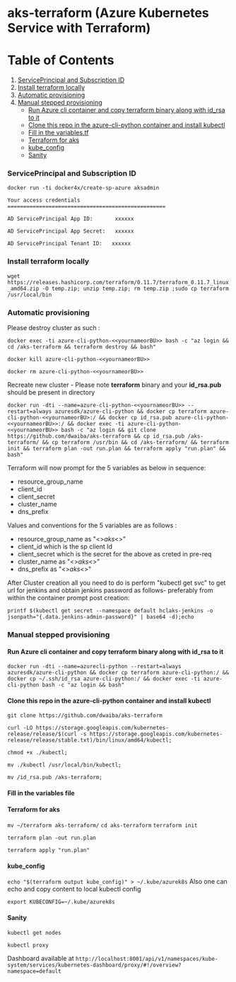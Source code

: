 # aks-terraform (Azure Kubernetes Service with Terraform)


Table of Contents
=================

1. [ServicePrincipal and Subscription ID](#serviceprincipal-and-subscription-id)
2. [Install terraform locally](#install-terraform-locally)
3. [Automatic provisioning](#automatic-provisioning)
4. [Manual stepped provisioning](#manual-stepped-provisioning)
   * [ Run Azure cli container and  copy terraform binary along with id_rsa to it](#run-azure-cli-container-and-copy-terraform-binary-along-with-id_rsa-to-it)
   * [Clone this repo in the azure-cli-python container and install kubectl](#clone-this-repo-in-the-azure-cli-python-container-and-install-kubectl)
   * [Fill in the variables.tf](#fill-in-the-variables-file)
   * [Terraform for aks](#terraform-for-aks)
   * [kube_config](#kube_config)
   * [Sanity](#sanity)

### ServicePrincipal and Subscription ID
`docker run -ti docker4x/create-sp-azure aksadmin`

`Your access credentials ==================================================`

`AD ServicePrincipal App ID:       xxxxxx `

`AD ServicePrincipal App Secret:   xxxxxx `

`AD ServicePrincipal Tenant ID:   xxxxxx`

### Install terraform locally
`wget https://releases.hashicorp.com/terraform/0.11.7/terraform_0.11.7_linux_amd64.zip -O temp.zip; unzip temp.zip; rm temp.zip ;sudo cp terraform /usr/local/bin`
### Automatic provisioning
Please destroy cluster as such :

`docker exec -ti azure-cli-python-<<yournameorBU>> bash -c "az login && cd /aks-terraform && terraform destroy && bash"`

`docker kill azure-cli-python-<<yournameorBU>>`

`docker rm azure-cli-python-<<yournameorBU>>`

Recreate new cluster - Please note **terraform** binary and your **id_rsa.pub** should be present in directory

`docker run -dti --name=azure-cli-python-<<yournameorBU>> --restart=always azuresdk/azure-cli-python && docker cp terraform azure-cli-python-<<yournameorBU>:/ && docker cp id_rsa.pub azure-cli-python-<<yournameorBU>>:/ && docker exec -ti azure-cli-python-<<yournameorBU>> bash -c "az login && git clone https://github.com/dwaiba/aks-terraform && cp id_rsa.pub /aks-terraform/ && cp terraform /usr/bin && cd /aks-terraform/ && terraform init && terraform plan -out run.plan && terraform apply "run.plan" && bash"`

Terraform will now prompt for the 5 variables as below in sequence:

* resource_group_name
* client_id
* client_secret
* cluster_name
* dns_prefix

Values and conventions for the 5 variables are as follows : 

* resource_group_name as "<<org>>_aks_<<yournameorBU>>"
* client_id which is the sp client Id
* client_secret which is the secret for the above as creted in pre-req
* cluster_name as "<<org>>_aks_<<yournameorBU>>"
* dns_prefix as "<<org>>_aks_<<yournameorBU>>"
  
After Cluster creation  all you need to do is perform "kubectl get svc" to get url for jenkins and obtain jenkins password as follows- preferably from within the container prompt post creation:

`printf $(kubectl get secret --namespace default hclaks-jenkins -o jsonpath="{.data.jenkins-admin-password}" | base64 -d);echo`


### Manual stepped provisioning
#### Run Azure cli container and copy terraform binary along with id_rsa to it

`docker run -dti --name=azurecli-python --restart=always azuresdk/azure-cli-python && docker cp terraform azure-cli-python:/ && docker cp ~/.ssh/id_rsa azure-cli-python:/ && docker exec -ti azure-cli-python bash -c "az login && bash"`

#### Clone this repo in the azure-cli-python container and install kubectl
`git clone https://github.com/dwaiba/aks-terraform`

`curl -LO https://storage.googleapis.com/kubernetes-release/release/$(curl -s https://storage.googleapis.com/kubernetes-release/release/stable.txt)/bin/linux/amd64/kubectl;`

`chmod +x ./kubectl;`

`mv ./kubectl /usr/local/bin/kubectl;`

`mv /id_rsa.pub /aks-terraform;`

#### Fill in the variables file

#### Terraform for aks
`mv ~/terraform aks-terraform/`
`cd aks-terraform`
`terraform init`

`terraform plan -out run.plan`

`terraform apply "run.plan"`

#### kube_config
`echo "$(terraform output kube_config)" > ~/.kube/azurek8s`
Also one can echo and copy content to local kubectl config

`export KUBECONFIG=~/.kube/azurek8s`

#### Sanity
`kubectl get nodes`

`kubectl proxy`

Dashboard available at `http://localhost:8001/api/v1/namespaces/kube-system/services/kubernetes-dashboard/proxy/#!/overview?namespace=default`
